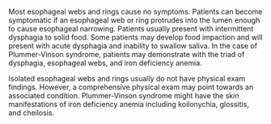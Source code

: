 Most esophageal webs and rings cause no symptoms. Patients can become symptomatic if an esophageal web or ring protrudes into the lumen enough to cause esophageal narrowing. Patients usually present with intermittent dysphagia to solid food. Some patients may develop food impaction and will present with acute dysphagia and inability to swallow saliva. In the case of Plummer-Vinson syndrome, patients may demonstrate with the triad of dysphagia, esophageal webs, and iron deficiency anemia.

Isolated esophageal webs and rings usually do not have physical exam findings. However, a comprehensive physical exam may point towards an associated condition. Plummer-Vinson syndrome might have the skin manifestations of iron deficiency anemia including koilonychia, glossitis, and cheilosis.